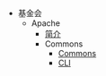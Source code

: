 <!-- docs/_sidebar.md -->

* 基金会
  * Apache
    * [简介](apache/apache.md)
    * Commons
      * [Commons](apache/commons.md)
      * [CLI](apache/cli.md)

